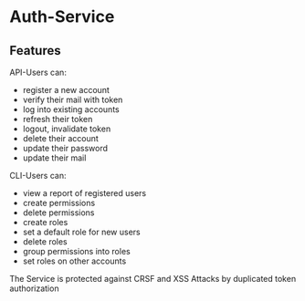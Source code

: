 # Auth-Service

## Features

API-Users can:
- register a new account
- verify their mail with token
- log into existing accounts
- refresh their token
- logout, invalidate token
- delete their account
- update their password
- update their mail

CLI-Users can:
- view a report of registered users
- create permissions
- delete permissions
- create roles
- set a default role for new users
- delete roles
- group permissions into roles
- set roles on other accounts

The Service is protected against CRSF and XSS Attacks by duplicated token authorization